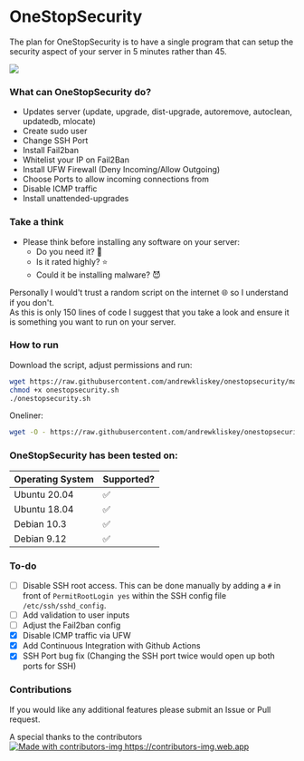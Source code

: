 # OneStopSecurity

The plan for OneStopSecurity is to have a single program that can setup the security aspect of your server in 5 minutes rather than 45.

![](https://github.com/andrewkliskey/OneStopSecurity/workflows/shellcheck/badge.svg)

### What can OneStopSecurity do?

- Updates server (update, upgrade, dist-upgrade, autoremove, autoclean, updatedb, mlocate)
- Create sudo user
- Change SSH Port 
- Install Fail2ban
- Whitelist your IP on Fail2Ban
- Install UFW Firewall (Deny Incoming/Allow Outgoing)
- Choose Ports to allow incoming connections from
- Disable ICMP traffic
- Install unattended-upgrades

### Take a think

- Please think before installing any software on your server:
  - Do you need it? 🍞
  - Is it rated highly? ⭐️
  - Could it be installing malware? 😈

Personally I would't trust a random script on the internet 🌐  so I understand if you don't. \
As this is only 150 lines of code I suggest that you take a look and ensure it is something you want to run on your server.

### How to run

Download the script, adjust permissions and run:
```bash
wget https://raw.githubusercontent.com/andrewkliskey/onestopsecurity/master/onestopsecurity.sh
chmod +x onestopsecurity.sh
./onestopsecurity.sh
```
Oneliner:
```bash
wget -O - https://raw.githubusercontent.com/andrewkliskey/onestopsecurity/master/onestopsecurity.sh | bash
```

### OneStopSecurity has been tested on:

| Operating System | Supported? |
| ---------------- | ---------- |
| Ubuntu 20.04     | ✅         |
| Ubuntu 18.04     | ✅         |
| Debian 10.3      | ✅         |
| Debian 9.12      | ✅         |

### To-do

  - [ ] Disable SSH root access. This can be done manually by adding a `#` in front of `PermitRootLogin yes` within the SSH config file `/etc/ssh/sshd_config`.
  - [ ] Add validation to user inputs
  - [ ] Adjust the Fail2ban config
  - [X] Disable ICMP traffic via UFW 
  - [X] Add Continuous Integration with Github Actions
  - [x] SSH Port bug fix (Changing the SSH port twice would open up both ports for SSH)
  
### Contributions

If you would like any additional features please submit an Issue or Pull request.

A special thanks to the contributors \
<a href="https://github.com/andrewkliskey/OneStopSecurity/graphs/contributors">
  <img alt="Made with contributors-img https://contributors-img.web.app" src="https://contributors-img.web.app/image?repo=andrewkliskey/OneStopSecurity" />
</a>
